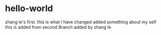 # hello-world
zhang le's first.
this is what I have  changed 
added something about my self
this is added from second Branch
added by zhang le

